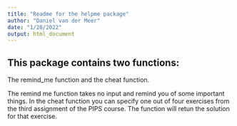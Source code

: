 ```yaml
---
title: "Readme for the helpme package"
author: "Daniel van der Meer"
date: "1/28/2022"
output: html_document
---
```


## This package contains two functions:

The remind_me function and the cheat function.

The remind me function takes no input and remind you of some important things.
In the cheat function you can specify one out of four exercises from the third assignment of the PIPS course. The function will retun the solution for that exercise. 



